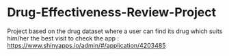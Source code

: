 # Drug-Effectiveness-Review-Project
Project based on the drug dataset where a user can find its drug which suits him/her the best
visit to check the app : https://www.shinyapps.io/admin/#/application/4203485
